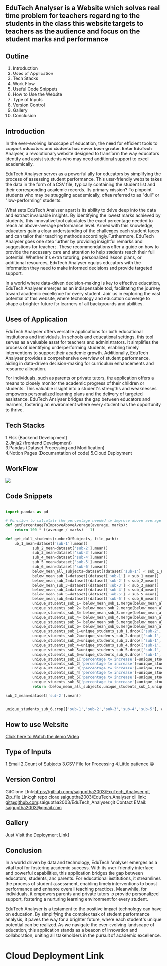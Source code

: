 ## EduTech Analyser is a Website which solves real time problem for teachers regarding to the students in the class this website targets to teachers as the audience and focus on the student marks and performance 

## Outline
1. Introduction<br>
2. Uses of Application<br>
3. Tech Stacks<br>
4. Work Flow<br>
5. Useful Code Snippets<br>
6. How to Use the Website<br>
7. Type of Inputs<br>
8. Version Control<br>
9. Gallery<br>
10. Conclusion<br>

## Introduction 
In the ever-evolving landscape of education, the need for efficient tools to support educators and students has never been greater. Enter EduTech Analyser, a revolutionary website designed to transform the way educators identify and assist students who may need additional support to excel academically.

EduTech Analyser serves as a powerful ally for educators by simplifying the process of assessing student performance. This user-friendly website takes the data in the form of a CSV file, typically containing the student list and their corresponding academic records. Its primary mission? To pinpoint students who may be struggling academically, often referred to as "dull" or "low-performing" students.

What sets EduTech Analyser apart is its ability to delve deep into the data and extract invaluable insights. By identifying the lowest marks achieved by students, this innovative tool calculates the exact percentage needed to reach an above-average performance level. Armed with this knowledge, educators gain a clear understanding of the challenges each student faces and can tailor their teaching methods accordingly.Furthermore, EduTech Analyser goes one step further by providing insightful remarks and suggestions for teachers. These recommendations offer a guide on how to provide the necessary care and attention to help students reach their full potential. Whether it's extra tutoring, personalized lesson plans, or additional resources, EduTech Analyser equips educators with the information they need to make informed decisions and provide targeted support.

In a world where data-driven decision-making is key to effective education, EduTech Analyser emerges as an indispensable tool, facilitating the journey toward academic excellence for every student. Join us in exploring the vast potential of this website, where technology and education converge to shape a brighter future for learners of all backgrounds and abilities.

## Uses of Application 
EduTech Analyser offers versatile applications for both educational institutions and individuals. In schools and educational settings, this tool serves as a valuable asset for teachers and administrators. It simplifies the process of identifying underperforming students, enabling timely interventions to support their academic growth. Additionally, EduTech Analyser provides a comprehensive overview of student performance, aiding in data-driven decision-making for curriculum enhancements and resource allocation.

For individuals, such as parents or private tutors, the application offers a means to closely monitor the academic progress of their children or students. This valuable insight into a student's strengths and weaknesses empowers personalized learning plans and the delivery of targeted assistance. EduTech Analyser bridges the gap between educators and learners, fostering an environment where every student has the opportunity to thrive.


## Tech Stacks 
1.Flsk (Backend Development) <br>
2.Jinja2 (frontend Development) <br>
3.Pandas (Dataset Processing and Modification)<br>
4.Notion Pages (Documentation of code)
5.Cloud Deployment

## WorkFlow
<img src='https://github.com/saiguptha2003/EduTech_Analyser/blob/main/work_flow.png'>

## Code Snippets
```python

import pandas as pd

# Function to calculate the percentage needed to improve above average
def getPercentageToImproveAboveAverage(average, marks):
    return 100 * ((average / marks) - 1)

```

```python
def get_dull_students(numberOfSubjects, file_path):
    ub_1_mean=dataset['sub-1'].mean()
            sub_2_mean=dataset['sub-2'].mean()
            sub_3_mean=dataset['sub-3'].mean()
            sub_4_mean=dataset['sub-4'].mean()
            sub_5_mean=dataset['sub-5'].mean()
            sub_6_mean=dataset['sub-6'].mean()
            below_mean_all_subjects=dataset[(dataset['sub-1'] < sub_1_mean) & (dataset['sub-2'] < sub_2_mean) & (dataset['sub-3'] < sub_3_mean) & (dataset['sub-4'] < sub_4_mean) & (dataset['sub-5'] < sub_5_mean) & (dataset['sub-6'] < sub_6_mean)]
            below_mean_sub_1=dataset[(dataset['sub-1'] < sub_1_mean)]
            below_mean_sub_2=dataset[(dataset['sub-2'] < sub_2_mean)]
            below_mean_sub_3=dataset[(dataset['sub-3'] < sub_3_mean)]
            below_mean_sub_4=dataset[(dataset['sub-4'] < sub_4_mean)]
            below_mean_sub_5=dataset[(dataset['sub-5'] < sub_5_mean)]
            below_mean_sub_6=dataset[(dataset['sub-6'] < sub_6_mean)]
            unique_students_sub_1= below_mean_sub_1.merge(below_mean_all_subjects, on=list(below_mean_sub_1.columns), how='left', indicator=True).query('_merge == "left_only"').drop(columns=['_merge'])
            unique_students_sub_2= below_mean_sub_2.merge(below_mean_all_subjects, on=list(below_mean_sub_2.columns), how='left', indicator=True).query('_merge == "left_only"').drop(columns=['_merge'])
            unique_students_sub_3= below_mean_sub_3.merge(below_mean_all_subjects, on=list(below_mean_sub_3.columns), how='left', indicator=True).query('_merge == "left_only"').drop(columns=['_merge'])
            unique_students_sub_4= below_mean_sub_4.merge(below_mean_all_subjects, on=list(below_mean_sub_4.columns), how='left', indicator=True).query('_merge == "left_only"').drop(columns=['_merge'])
            unique_students_sub_5= below_mean_sub_5.merge(below_mean_all_subjects, on=list(below_mean_sub_5.columns), how='left', indicator=True).query('_merge == "left_only"').drop(columns=['_merge'])
            unique_students_sub_6= below_mean_sub_6.merge(below_mean_all_subjects, on=list(below_mean_sub_6.columns), how='left', indicator=True).query('_merge == "left_only"').drop(columns=['_merge'])
            unique_students_sub_1=unique_students_sub_1.drop(['sub-2','sub-3','sub-4','sub-5','sub-6'], axis=1)
            unique_students_sub_2=unique_students_sub_2.drop(['sub-1','sub-3','sub-4','sub-5','sub-6'], axis=1)
            unique_students_sub_3=unique_students_sub_3.drop(['sub-1','sub-2','sub-4','sub-5','sub-6'], axis=1)
            unique_students_sub_4=unique_students_sub_4.drop(['sub-1','sub-2','sub-3','sub-5','sub-6'], axis=1)
            unique_students_sub_5=unique_students_sub_5.drop(['sub-1','sub-2','sub-3','sub-4','sub-6'], axis=1)
            unique_students_sub_6=unique_students_sub_6.drop(['sub-1','sub-2','sub-3','sub-4','sub-5'], axis=1)
            unique_students_sub_1['percentage to increase']=unique_students_sub_1.apply(lambda x: getPercentageToImproveAboveAverage(sub_1_mean,x['sub-1']), axis=1)
            unique_students_sub_2['percentage to increase']=unique_students_sub_2.apply(lambda x: getPercentageToImproveAboveAverage(sub_1_mean,x['sub-2']), axis=1)
            unique_students_sub_3['percentage to increase']=unique_students_sub_3.apply(lambda x: getPercentageToImproveAboveAverage(sub_1_mean,x['sub-3']), axis=1)
            unique_students_sub_4['percentage to increase']=unique_students_sub_4.apply(lambda x: getPercentageToImproveAboveAverage(sub_1_mean,x['sub-4']), axis=1)
            unique_students_sub_5['percentage to increase']=unique_students_sub_5.apply(lambda x: getPercentageToImproveAboveAverage(sub_1_mean,x['sub-5']), axis=1)
            unique_students_sub_6['percentage to increase']=unique_students_sub_6.apply(lambda x: getPercentageToImproveAboveAverage(sub_1_mean,x['sub-6']), axis=1)
            return (below_mean_all_subjects,unique_students_sub_1,unique_students_sub_2,unique_students_sub_3,unique_students_sub_4,unique_students_sub_5,unique_students_sub_6,sub_1_mean,sub_2_mean,sub_3_mean,sub_4_mean,sub_5_mean,sub_6_mean)
```

```python
sub_2_mean=dataset['sub-2'].mean()
```
```python

unique_students_sub_6.drop(['sub-1','sub-2','sub-3','sub-4','sub-5'], axis=1)

```
## How to use Website
<a href="">Click here to Watch the demo Video</a>

## Type of Inputs<br>
1.Email
2.Count of Subjects
3.CSV File for Processing 
4.Little patience 😁

## Version Control
GitClone LInk:https://github.com/saiguptha2003/EduTech_Analyser.git
Zip_file Link:gh repo clone saiguptha2003/EduTech_Analyser
cli link: git@github.com:saiguptha2003/EduTech_Analyser.git
Contact EMail: saiguptha2003@gmail.com

## Gallery
Just Visit the Deployment Link]

## Conclusion
In a world driven by data and technology, EduTech Analyser emerges as a vital tool for fostering academic success. With its user-friendly interface and powerful capabilities, this application bridges the gap between educators, students, and parents. For educational institutions, it streamlines the process of student assessment, enabling timely interventions to boost performance and enhance overall teaching practices. Meanwhile, for individuals, it empowers parents and private tutors to provide personalized support, fostering a nurturing learning environment for every student.

EduTech Analyser is a testament to the positive impact technology can have on education. By simplifying the complex task of student performance analysis, it paves the way for a brighter future, where each student's unique potential can be realized. As we navigate the ever-evolving landscape of education, this application stands as a beacon of innovation and collaboration, uniting all stakeholders in the pursuit of academic excellence.


# Cloud Deployment Link 
